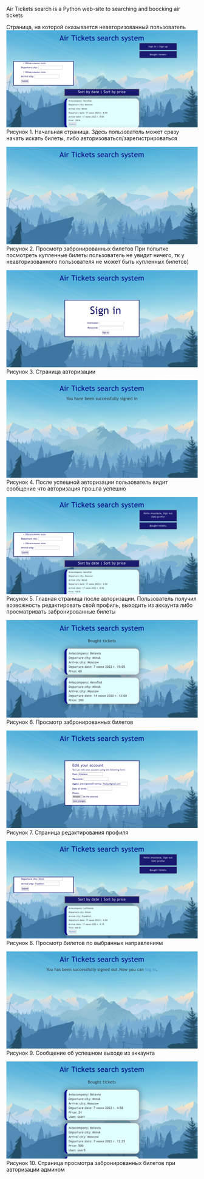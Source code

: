 Air Tickets search is a Python web-site to searching and boocking air tickets 

Страница, на которой оказывается неавторизованный пользователь
![img_1.png](images/img_1.png)
Рисунок 1. Начальная страница.
Здесь пользователь может сразу начать искать билеты, либо авторизоваться/зарегистрироваться

![img_2.png](images/img_2.png)
Рисунок 2. Просмотр забронированных билетов
При попытке посмотреть купленные билеты пользователь не увидит ничего, тк у неавторизованного пользователя не может быть купленных билетов)

![img_3.png](images/img_3.png)
Рисунок 3. Страница авторизации


![img_4.png](images/img_4.png)
Рисунок 4. После успешной авторизации пользователь видит сообщение что авторизация прошла успешно

![img_5.png](images/img_5.png)
Рисунок 5. Главная страница после авторизации. Пользователь получил возвожность редактировать свой профиль, выходить из аккаунта либо просматривать забронированные билеты

![img_6.png](images/img_6.png)
Рисунок 6. Просмотр забронированных билетов

![img_7.png](images/img_7.png)
Рисунок 7. Страница редактирования профиля

![img_8.png](images/img_8.png)
Рисунок 8. Просмотр билетов по выбранных направлениям

![img_9.png](images/img_9.png)
Рисунок 9. Сообщение об успешном выходе из аккаунта

![img_10.png](images/img_10.png)
Рисунок 10. Страница просмотра забронированных билетов при авторизации админом